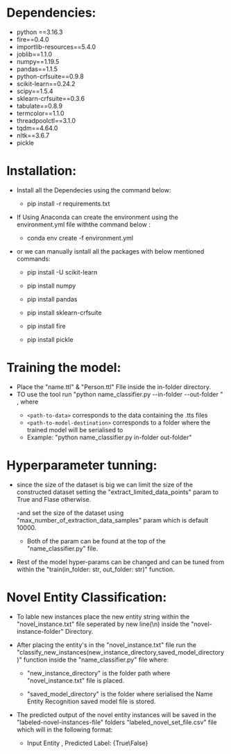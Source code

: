 # Dependencies: #

- python ==3.16.3
- fire==0.4.0
- importlib-resources==5.4.0
- joblib==1.1.0
- numpy==1.19.5
- pandas==1.1.5
- python-crfsuite==0.9.8
- scikit-learn==0.24.2
- scipy==1.5.4
- sklearn-crfsuite==0.3.6
- tabulate==0.8.9
- termcolor==1.1.0
- threadpoolctl==3.1.0
- tqdm==4.64.0
- nltk==3.6.7
- pickle

# Installation: #
  
- Install all the Dependecies using the command below:
  
    - pip install -r requirements.txt
	
- If Using Anaconda can create the environment using the environment.yml file withthe command below :
  
    - conda env create -f environment.yml
	
- or we can manually isntall all the packages with below mentioned commands:
  
    - pip install -U scikit-learn

	- pip install numpy

	- pip install pandas

	- pip install sklearn-crfsuite

	- pip install fire
	
	- pip install pickle
	
	
# Training the model: #

- Place the "name.ttl" & "Person.ttl" FIle inside the in-folder directory.
-  TO use the tool run "python name_classifier.py --in-folder <path-to-data> --out-folder <path-to-model-destination>" , where
	- `<path-to-data>` corresponds to the data containing the .tts files
	- `<path-to-model-destination>` corresponds to a folder where the trained model will be serialised to
	- Example: "python name_classifier.py in-folder out-folder"
	
	
# Hyperparameter tunning: #

- since the size of the dataset is big we can limit the size of the constructed dataset setting  the "extract_limited_data_points" param to True and Flase otherwise.
 
  -and set the size of the dataset using "max_number_of_extraction_data_samples" param which is default 10000.
  
  - Both of the param can be found at the top of the "name_classifier.py" file.
  

- Rest of the model hyper-params can be changed and can be tuned from within the "train(in_folder: str, out_folder: str)" function.

# Novel Entity Classification: #

- To lable new instances place the new entity string within the "novel_instance.txt" file seperated by new line(\n) inside the "novel-instance-folder" Directory.

- After placing the entity's in the "novel_instance.txt" file run the "classify_new_instances(new_instance_directory,saved_model_directory)" function inside the "name_classifier.py" file where:

  - "new_instance_directory" is the folder path where "novel_instance.txt" file is placed.
  
  - "saved_model_directory" is the folder where serialised the Name Entity Recognition saved model file is stored.
  
- The predicted output of the novel entity instances will be saved in the "labeled-novel-instances-file" folders "labeled_novel_set_file.csv" file which will in the following format:

  - Input Entity , Predicted Label: {True\False}
